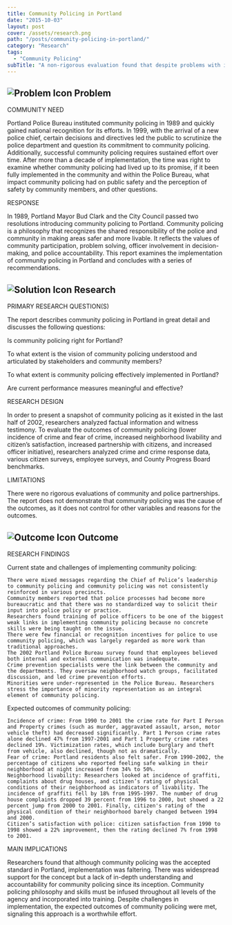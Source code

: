 ```yaml
---
title: Community Policing in Portland
date: "2015-10-03"
layout: post
cover: /assets/research.png
path: "/posts/community-policing-in-portland/"
category: "Research"
tags:
  - "Community Policing"
subTitle: "A non-rigorous evaluation found that despite problems with implementation, community policing met expected outcomes in areas such as incidence of crime, fear of crime, livability, and citizen satisfaction."
---
```


## ![Problem Icon](https://github.com/google/material-design-icons/raw/master/alert/1x_web/ic_error_outline_black_48dp.png "Problem") Problem

COMMUNITY NEED

Portland Police Bureau instituted community policing in 1989 and quickly gained national recognition for its efforts. In 1999, with the arrival of a new police chief, certain decisions and directives led the public to scrutinize the police department and question its commitment to community policing. Additionally, successful community policing requires sustained effort over time. After more than a decade of implementation, the time was right to examine whether community policing had lived up to its promise, if it been fully implemented in the community and within the Police Bureau, what impact community policing had on public safety and the perception of safety by community members, and other questions.

RESPONSE

In 1989, Portland Mayor Bud Clark and the City Council passed two resolutions introducing community policing to Portland. Community policing is a philosophy that recognizes the shared responsibility of the police and community in making areas safer and more livable. It reflects the values of community participation, problem solving, officer involvement in decision-making, and police accountability. This report examines the implementation of community policing in Portland and concludes with a series of recommendations.

## ![Solution Icon](https://github.com/google/material-design-icons/raw/master/action/1x_web/ic_lightbulb_outline_black_48dp.png "Solution") Research

PRIMARY RESEARCH QUESTION(S)

The report describes community policing in Portland in great detail and discusses the following questions:

Is community policing right for Portland?

To what extent is the vision of community policing understood and articulated by stakeholders and community members?

To what extent is community policing effectively implemented in Portland?

Are current performance measures meaningful and effective?

RESEARCH DESIGN

In order to present a snapshot of community policing as it existed in the last half of 2002, researchers analyzed factual information and witness testimony. To evaluate the outcomes of community policing (lower incidence of crime and fear of crime, increased neighborhood livability and citizen’s satisfaction, increased partnership with citizens, and increased officer initiative), researchers analyzed crime and crime response data, various citizen surveys, employee surveys, and County Progress Board benchmarks.

LIMITATIONS

There were no rigorous evaluations of community and police partnerships. The report does not demonstrate that community policing was the cause of the outcomes, as it does not control for other variables and reasons for the outcomes.

## ![Outcome Icon](https://github.com/google/material-design-icons/raw/master/action/1x_web/ic_view_list_black_48dp.png "Outcome") Outcome

RESEARCH FINDINGS

Current state and challenges of implementing community policing:

    There were mixed messages regarding the Chief of Police’s leadership to community policing and community policing was not consistently reinforced in various precincts.
    Community members reported that police processes had become more bureaucratic and that there was no standardized way to solicit their input into police policy or practice.
    Researchers found training of police officers to be one of the biggest weak links in implementing community policing because no concrete skills were being taught on the issue.
    There were few financial or recognition incentives for police to use community policing, which was largely regarded as more work than traditional approaches.
    The 2002 Portland Police Bureau survey found that employees believed both internal and external communication was inadequate.
    Crime prevention specialists were the link between the community and the departments. They oversaw neighborhood watch groups, facilitated discussion, and led crime prevention efforts.
    Minorities were under-represented in the Police Bureau. Researchers stress the importance of minority representation as an integral element of community policing.

Expected outcomes of community policing:

    Incidence of crime: From 1990 to 2001 the crime rate for Part I Person and Property crimes (such as murder, aggravated assault, arson, motor vehicle theft) had decreased significantly. Part 1 Person crime rates alone declined 47% from 1997-2001 and Part 1 Property crime rates declined 19%. Victimization rates, which include burglary and theft from vehicle, also declined, though not as dramatically.
    Fear of crime: Portland residents also felt safer. From 1990-2002, the percentage of citizens who reported feeling safe walking in their neighborhood at night increased from 34% to 50%.
    Neighborhood livability: Researchers looked at incidence of graffiti, complaints about drug houses, and citizen’s rating of physical conditions of their neighborhood as indicators of livability. The incidence of graffiti fell by 18% from 1995-1997. The number of drug house complaints dropped 39 percent from 1996 to 2000, but showed a 22 percent jump from 2000 to 2001. Finally, citizen's rating of the physical condition of their neighborhood barely changed between 1994 and 2000.
    Citizen’s satisfaction with police: citizen satisfaction from 1990 to 1998 showed a 22% improvement, then the rating declined 7% from 1998 to 2001.

MAIN IMPLICATIONS

Researchers found that although community policing was the accepted standard in Portland, implementation was faltering. There was widespread support for the concept but a lack of in-depth understanding and accountability for community policing since its inception. Community policing philosophy and skills must be infused throughout all levels of the agency and incorporated into training. Despite challenges in implementation, the expected outcomes of community policing were met, signaling this approach is a worthwhile effort.
